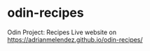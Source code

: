 # odin-recipes
Odin Project: Recipes
Live website on https://adrianmelendez.github.io/odin-recipes/
